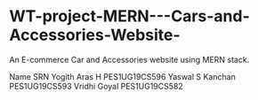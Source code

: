 # WT-project-MERN---Cars-and-Accessories-Website-
An E-commerce Car and Accessories website using MERN stack.

   Name                     SRN
Yogith Aras H           PES1UG19CS596
Yaswal S Kanchan        PES1UG19CS593
Vridhi Goyal            PES1UG19CS582
        
